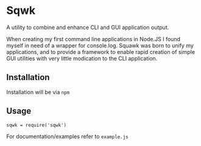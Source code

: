 # Sqwk

A utility to combine and enhance CLI and GUI application output.

When creating my first command line applications in Node.JS I found myself in need of a wrapper for console.log. Squawk was born to unify my applications, and to provide a framework to enable rapid creation of simple GUI utilities with very little modication to the CLI application.

## Installation

Installation will be via `npm`

## Usage

`sqwk = require('sqwk')`

For documentation/examples refer to `example.js`